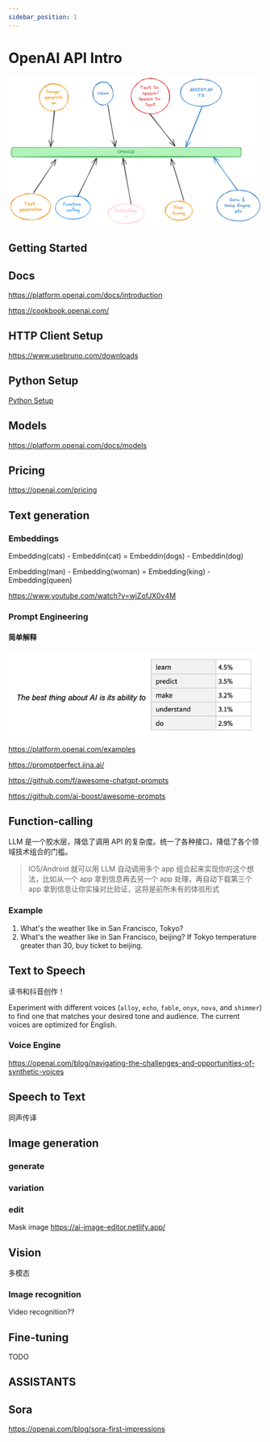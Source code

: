 ```yaml
---
sidebar_position: 1
---
```


# OpenAI API Intro

![OPENAI](./openai.excalidraw.png)

## Getting Started

## Docs

https://platform.openai.com/docs/introduction

https://cookbook.openai.com/

## HTTP Client Setup

https://www.usebruno.com/downloads

## Python Setup

[Python Setup](/docs/setup/python)

## Models

https://platform.openai.com/docs/models

## Pricing

https://openai.com/pricing

## Text generation

### Embeddings

Embedding(cats) - Embeddin(cat) = Embeddin(dogs) - Embeddin(dog)

Embedding(man) - Embedding(woman) = Embedding(king) - Embedding(queen)

https://www.youtube.com/watch?v=wjZofJX0v4M

### Prompt Engineering

#### 简单解释

![gpt-work.png](./img/gpt-work.png)

https://platform.openai.com/examples

https://promptperfect.jina.ai/

https://github.com/f/awesome-chatgpt-prompts

https://github.com/ai-boost/awesome-prompts

## Function-calling

LLM 是一个胶水层，降低了调用 API 的复杂度。统一了各种接口，降低了各个领域技术组合的门槛。

> IOS/Android 就可以用 LLM 自动调用多个 app 组合起来实现你的这个想法，比如从一个 app 拿到信息再去另一个 app 处理，再自动下载第三个 app 拿到信息让你实操对比验证，这将是前所未有的体验形式

### Example

1. What's the weather like in San Francisco, Tokyo?
2. What's the weather like in San Francisco, beijing? If Tokyo temperature greater than 30, buy ticket to beijing.

## Text to Speech

读书和抖音创作！

Experiment with different voices (`alloy`, `echo`, `fable`, `onyx`, `nova`, and `shimmer`) to find one that matches your desired tone and audience. The current voices are optimized for English.

### Voice Engine

https://openai.com/blog/navigating-the-challenges-and-opportunities-of-synthetic-voices

## Speech to Text

同声传译

## Image generation

### generate

### variation

### edit

Mask image
https://ai-image-editor.netlify.app/

## Vision

多模态

### Image recognition

Video recognition??

## Fine-tuning

TODO

## ASSISTANTS

## Sora

https://openai.com/blog/sora-first-impressions
